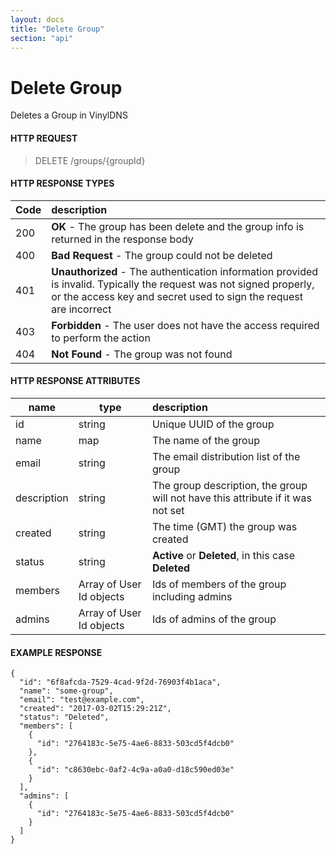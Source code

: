 ```yaml
---
layout: docs
title: "Delete Group"
section: "api"
---
```


# Delete Group

Deletes a Group in VinylDNS

#### HTTP REQUEST

> DELETE /groups/{groupId}

#### HTTP RESPONSE TYPES

Code          | description |
 ------------ | :---------- |
200           | **OK** - The group has been delete and the group info is returned in the response body |
400           | **Bad Request** - The group could not be deleted |
401           | **Unauthorized** - The authentication information provided is invalid.  Typically the request was not signed properly, or the access key and secret used to sign the request are incorrect |
403           | **Forbidden** - The user does not have the access required to perform the action |
404           | **Not Found** - The group was not found |

#### HTTP RESPONSE ATTRIBUTES

name          | type          | description |
 ------------ | ------------- | :---------- |
id            | string        | Unique UUID of the group |
name          | map           | The name of the group |
email         | string        | The email distribution list of the group |
description   | string        | The group description, the group will not have this attribute if it was not set |
created       | string        | The time (GMT) the group was created |
status        | string        | **Active** or **Deleted**, in this case **Deleted** |
members       | Array of User Id objects        | Ids of members of the group including admins |
admins        | Array of User Id objects        | Ids of admins of the group |

#### EXAMPLE RESPONSE

```
{
  "id": "6f8afcda-7529-4cad-9f2d-76903f4b1aca",
  "name": "some-group",
  "email": "test@example.com",
  "created": "2017-03-02T15:29:21Z",
  "status": "Deleted",
  "members": [
    {
      "id": "2764183c-5e75-4ae6-8833-503cd5f4dcb0"
    },
    {
      "id": "c8630ebc-0af2-4c9a-a0a0-d18c590ed03e"
    }
  ],
  "admins": [
    {
      "id": "2764183c-5e75-4ae6-8833-503cd5f4dcb0"
    }
  ]
}
```
